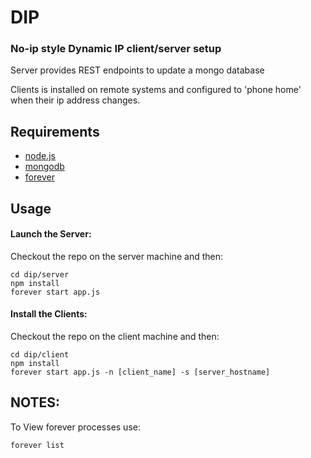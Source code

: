 DIP
===

### No-ip style Dynamic IP client/server setup

Server provides REST endpoints to update a mongo database

Clients is installed on remote systems and configured to 'phone home' when their ip address changes. 

## Requirements

* [node.js](http://nodejs.org/)
* [mongodb](http://www.mongodb.org/downloads/) 
* [forever](https://github.com/nodejitsu/forever)


## Usage

#### Launch the Server:

Checkout the repo on the server machine and then:

    cd dip/server
    npm install
    forever start app.js

#### Install the Clients:

Checkout the repo on the client machine and then:

    cd dip/client
    npm install
    forever start app.js -n [client_name] -s [server_hostname]


## NOTES: 

To View forever processes use:

    forever list